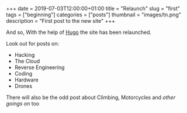 +++
date = 2019-07-03T12:00:00+01:00
title = "Relaunch"
slug = "first"
tags = ["beginning"]
categories = ["posts"]
thumbnail = "images/tn.png"
description = "First post to the new site"
+++

And so, With the help of [Hugo](https://gohugo.io) the site has been relaunched.

Look out for posts on:

* Hacking
* The Cloud
* Reverse Engineering
* Coding
* Hardware
* Drones

There will also be the odd post about Climbing, Motorcycles and *other goings on* too